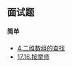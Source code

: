 ## 面试题

#### 简单
- [4.二维数组的查找](https://github.com/lidonggg/Learning-notes/blob/master/algorithm/src/main/java/com/lidong/algorithm/leetcode/interview/easy/TwoDimArraySearch4.java)
- [17.16.按摩师](https://github.com/lidonggg/Learning-notes/blob/master/algorithm/src/main/java/com/lidong/algorithm/leetcode/interview/easy/Massage1716.java)
